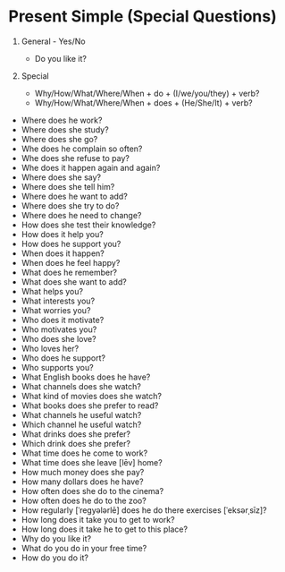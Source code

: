 # Present Simple (Special Questions)

1. General - Yes/No
    * Do you like it?

2. Special
    * Why/How/What/Where/When + do + (I/we/you/they) + verb?
    * Why/How/What/Where/When + does + (He/She/It) + verb?

* Where does he work?
* Where does she study?
* Where does she go?
* Whe does he complain so often?
* Whe does she refuse to pay?
* Whe does it happen again and again?
* Where does she say?
* Where does she tell him?
* Where does he want to add?
* Where does she try to do?
* Where does he need to change?
* How does she test their knowledge?
* How does it help you?
* How does he support you?
* When does it happen?
* When does he feel happy?
* What does he remember?
* What does she want to add?
* What helps you?
* What interests you?
* What worries you?
* Who does it motivate?
* Who motivates you?
* Who does she love?
* Who loves her?
* Who does he support?
* Who supports you?
* What English books does he have?
* What channels does she watch?
* What kind of movies does she watch?
* What books does she prefer to read?
* What channels he useful watch?
* Which channel he useful watch?
* What drinks does she prefer?
* Which drink does she prefer?
* What time does he come to work?
* What time does she leave [lēv] home?
* How much money does she pay?
* How many dollars does he have?
* How often does she do to the cinema?
* How often does he do to the zoo?
* How regularly [ˈreɡyələrlē] does he do there exercises [ˈeksərˌsīz]?
* How long does it take you to get to work?
* How long does it take he to get to this place?
* Why do you like it?
* What do you do in your free time?
* How do you do it?

